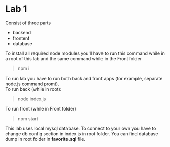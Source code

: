 # Lab 1
Consist of three parts
* backend
* frontent
* database

To install all required node modules you'll have to run this command while in a root of this lab and the same command while in the Front folder  
> npm i  
 
To run lab you have to run both back and front apps (for example, separate node.js command promt).  
To run back (while in root):
> node index.js

To run front (while in Front folder)
> npm start

This lab uses local mysql database. To connect to your own you have to change db config section in index.js in root folder. 
You can find database dump in root folder in **favorite.sql** file.
